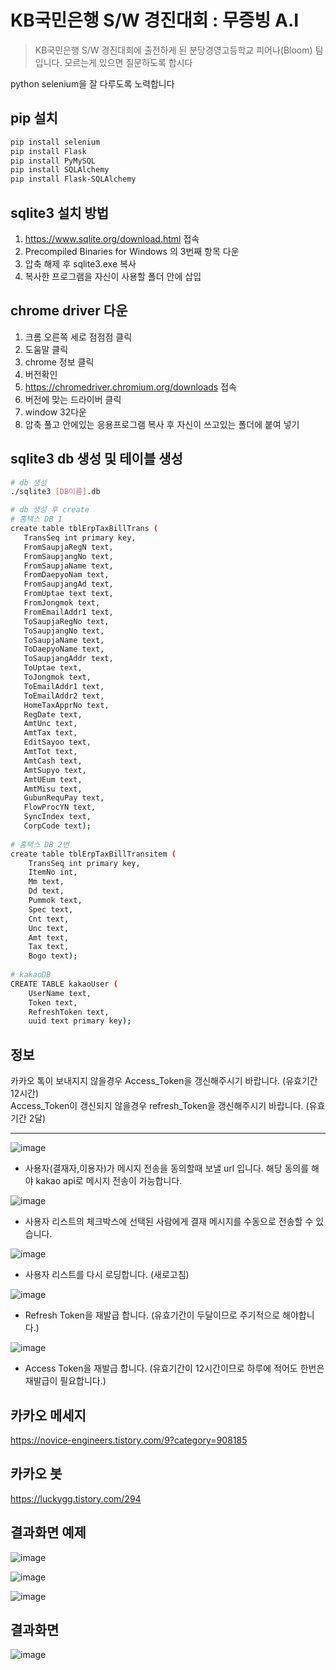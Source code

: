 # KB국민은행 S/W 경진대회 : 무증빙 A.I
> KB국민은행 S/W 경진대회에 출전하게 된 분당경영고등학교 피어나(Bloom) 팀입니다. 모르는게 있으면 질문하도록 합시다


python selenium을 잘 다루도록 노력합니다

## pip 설치

```sh
pip install selenium
pip install Flask
pip install PyMySQL
pip install SQLAlchemy
pip install Flask-SQLAlchemy
```
## sqlite3 설치 방법

1. https://www.sqlite.org/download.html 접속
2. Precompiled Binaries for Windows 의 3번째 항목 다운
3. 압축 해제 후 sqlite3.exe 복사
4. 복사한 프로그램을 자신이 사용할 폴더 안에 삽입

## chrome driver 다운

1. 크롬 오른쪽 세로 점점점 클릭
2. 도움말 클릭
3. chrome 정보 클릭
4. 버전확인
5. https://chromedriver.chromium.org/downloads 접속
6. 버전에 맞는 드라이버 클릭
7. window 32다운
8. 압축 풀고 안에있는 응용프로그램 복사 후 자신이 쓰고있는 폴더에 붙여 넣기

## sqlite3 db 생성 및 테이블 생성

```sh
# db 생성
./sqlite3 [DB이름].db

# db 생성 후 create
# 홈택스 DB 1
create table tblErpTaxBillTrans (
   TransSeq int primary key,
   FromSaupjaRegN text,
   FromSaupjangNo text,
   FromSaupjaName text,
   FromDaepyoNam text,
   FromSaupjangAd text,
   FromUptae text text,
   FromJongmok text,
   FromEmailAddr1 text,
   ToSaupjaRegNo text,
   ToSaupjangNo text,
   ToSaupjaName text,
   ToDaepyoName text,
   ToSaupjangAddr text,
   ToUptae text,
   ToJongmok text,
   ToEmailAddr1 text,
   ToEmailAddr2 text,
   HomeTaxApprNo text,
   RegDate text,
   AmtUnc text,
   AmtTax text,
   EditSayoo text,
   AmtTot text,
   AmtCash text,
   AmtSupyo text,
   AmtUEum text,
   AmtMisu text,
   GubunRequPay text,
   FlowProcYN text,
   SyncIndex text,
   CorpCode text);
   
# 홈택스 DB 2번
create table tblErpTaxBillTransitem (
    TransSeq int primary key,
    ItemNo int,
    Mm text,
    Dd text,
    Pummok text,
    Spec text,
    Cnt text,
    Unc text,
    Amt text,
    Tax text,
    Bogo text);
    
# kakaoDB
CREATE TABLE kakaoUser (
    UserName text,
    Token text, 
    RefreshToken text, 
    uuid text primary key);
```

## 정보
카카오 톡이 보내지지 않을경우 Access_Token을 갱신해주시기 바랍니다. (유효기간 12시간)   
Access_Token이 갱신되지 않을경우 refresh_Token을 갱신해주시기 바랍니다. (유효기간 2달)

------------------
![image](https://user-images.githubusercontent.com/69878816/135555357-9664b575-812d-4081-92cb-87bf0978a437.png)
+ 사용자(결재자,이용자)가 메시지 전송을 동의할때 보낼 url 입니다. 해당 동의를 해야 kakao api로 메시지 전송이 가능합니다.  

![image](https://user-images.githubusercontent.com/69878816/135556704-14ef392e-19b9-4f55-a353-8383a1d49153.png)
+ 사용자 리스트의 체크박스에 선택된 사람에게 결재 메시지를 수동으로 전송할 수 있습니다.

![image](https://user-images.githubusercontent.com/69878816/135556827-4d9ef0a5-15c6-47cb-9e78-a0343e584832.png)
+ 사용자 리스트를 다시 로딩합니다. (새로고침)

![image](https://user-images.githubusercontent.com/69878816/135575870-1ca8f7ec-1d58-43bb-8f17-3ba4d2d6d1c9.png)
+ Refresh Token을 재발급 합니다. (유효기간이 두달이므로 주기적으로 해야합니다.)

![image](https://user-images.githubusercontent.com/69878816/135699959-2035d6a7-1e4a-4a59-9481-56f053a67f3e.png)
+ Access Token을 재발급 합니다. (유효기간이 12시간이므로 하루에 적어도 한번은 재발급이 필요합니다.)
## 카카오 메세지

https://novice-engineers.tistory.com/9?category=908185

## 카카오 봇
https://luckygg.tistory.com/294

## 결과화면 예제
![image](https://user-images.githubusercontent.com/51261484/135700432-37614279-4031-4957-a864-0f5fdc95d9db.png)

![image](https://user-images.githubusercontent.com/51261484/135700458-f016825b-a56e-4bcf-86a7-0a587545e586.png)

![image](https://user-images.githubusercontent.com/51261484/135700486-2877326a-ae0f-438a-9eeb-be2da1301431.png)

## 결과화면
![image](https://user-images.githubusercontent.com/69878816/135700258-afa28ae4-d720-4332-8256-2122fbf52b06.png)
